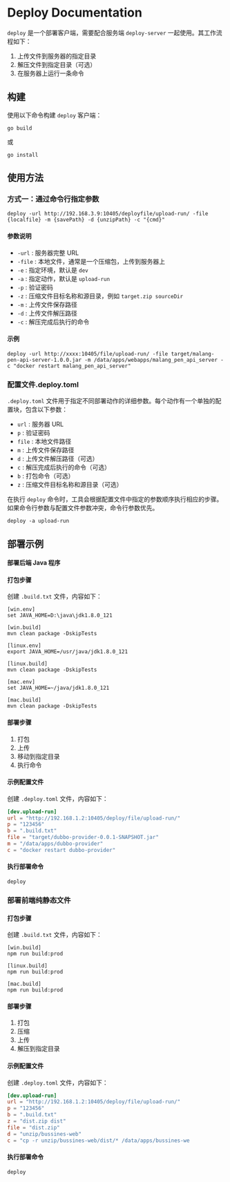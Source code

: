 # Deploy Documentation

`deploy` 是一个部署客户端，需要配合服务端 `deploy-server` 一起使用。其工作流程如下：

1. 上传文件到服务器的指定目录
2. 解压文件到指定目录（可选）
3. 在服务器上运行一条命令

## 构建

使用以下命令构建 `deploy` 客户端：

```shell
go build
```

或

```shell
go install
```

## 使用方法

### 方式一：通过命令行指定参数

```shell
deploy -url http://192.168.3.9:10405/deployfile/upload-run/ -file {localfile} -m {savePath} -d {unzipPath} -c "{cmd}"
```

#### 参数说明

- `-url` : 服务器完整 URL
- `-file` : 本地文件，通常是一个压缩包，上传到服务器上
- `-e` : 指定环境，默认是 `dev`
- `-a` : 指定动作，默认是 `upload-run`
- `-p` : 验证密码
- `-z` : 压缩文件目标名称和源目录，例如 `target.zip sourceDir`
- `-m` : 上传文件保存路径
- `-d` : 上传文件解压路径
- `-c` : 解压完成后执行的命令

#### 示例

```shell
deploy -url http://xxxx:10405/file/upload-run/ -file target/malang-pen-api-server-1.0.0.jar -m /data/apps/webapps/malang_pen_api_server -c "docker restart malang_pen_api_server"
```

### 配置文件.deploy.toml


`.deploy.toml` 文件用于指定不同部署动作的详细参数。每个动作有一个单独的配置块，包含以下参数：

- `url` : 服务器 URL
- `p` : 验证密码
- `file` : 本地文件路径
- `m` : 上传文件保存路径
- `d` : 上传文件解压路径（可选）
- `c` : 解压完成后执行的命令（可选）
- `b` : 打包命令（可选）
- `z` : 压缩文件目标名称和源目录（可选）

在执行 `deploy` 命令时，工具会根据配置文件中指定的参数顺序执行相应的步骤。如果命令行参数与配置文件参数冲突，命令行参数优先。


```shell
deploy -a upload-run
```
## 部署示例

#### 部署后端 Java 程序

#### 打包步骤

创建 `.build.txt` 文件，内容如下：

```shell
[win.env]
set JAVA_HOME=D:\java\jdk1.8.0_121

[win.build]
mvn clean package -DskipTests

[linux.env]
export JAVA_HOME=/usr/java/jdk1.8.0_121

[linux.build]
mvn clean package -DskipTests

[mac.env]
set JAVA_HOME=~/java/jdk1.8.0_121

[mac.build]
mvn clean package -DskipTests
```

#### 部署步骤

1. 打包
2. 上传
3. 移动到指定目录
4. 执行命令

#### 示例配置文件

创建 `.deploy.toml` 文件，内容如下：

```toml
[dev.upload-run]
url = "http://192.168.1.2:10405/deploy/file/upload-run/"
p = "123456"
b = ".build.txt"
file = "target/dubbo-provider-0.0.1-SNAPSHOT.jar"
m = "/data/apps/dubbo-provider"
c = "docker restart dubbo-provider"
```

#### 执行部署命令

```shell
deploy
```

### 部署前端纯静态文件

#### 打包步骤

创建 `.build.txt` 文件，内容如下：

```shell
[win.build]
npm run build:prod

[linux.build]
npm run build:prod

[mac.build]
npm run build:prod
```

#### 部署步骤

1. 打包
2. 压缩
3. 上传
4. 解压到指定目录

#### 示例配置文件

创建 `.deploy.toml` 文件，内容如下：

```toml
[dev.upload-run]
url = "http://192.168.1.2:10405/deploy/file/upload-run/"
p = "123456"
b = ".build.txt"
z = "dist.zip dist"
file = "dist.zip"
d = "unzip/bussines-web"
c = "cp -r unzip/bussines-web/dist/* /data/apps/bussines-we
```

#### 执行部署命令

```shell
deploy
```
